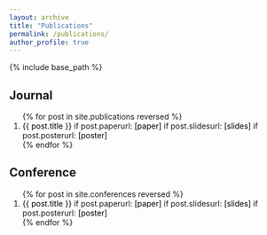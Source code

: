 ```yaml
---
layout: archive
title: "Publications"
permalink: /publications/
author_profile: true
---
```


<!-- {% if author.googlescholar %}
  You can also find my articles on <u><a href="{{author.googlescholar}}">my Google Scholar profile</a>.</u>
{% endif %} -->


{% include base_path %}

<head>
  <style>
  a:link {
    color: black;
    background-color: transparent;
    text-decoration: none;
  }
  a:visited {
    color: grey;
    background-color: transparent;
    text-decoration: none;
  }
  a:hover {
    color: #2E86C1;
    background-color: transparent;
    text-decoration: underline;
  }
  </style>
</head>

<body>

<h2>Journal</h2>

<ol>
  {% for post in site.publications reversed %}
    <li>
      <a href="{{ post.url }}">{{ post.title }}</a>
      if post.paperurl:
        <a href="{{post.paperurl}}">[paper]</a>
      if post.slidesurl:
        <a href="{{post.slidesurl}}">[slides]</a>
      if post.posterurl:
        <a href="{{post.posterurl}}">[poster]</a>
    </li>
  {% endfor %}
</ol>

<h2>Conference</h2>
<ol>
  {% for post in site.conferences reversed %}
    <li>
      <a href="{{ post.url }}">{{ post.title }}</a>
      if post.paperurl:
        <a href="{{post.paperurl}}">[paper]</a>
      if post.slidesurl:
        <a href="{{post.slidesurl}}">[slides]</a>
      if post.posterurl:
        <a href="{{post.posterurl}}">[poster]</a>
    </li>
  {% endfor %}
</ol>

</body>
